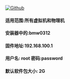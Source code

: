 [![Github](https://img.shields.io/badge/Release文件可在国内加速站下载-FC7C0D?logo=github&logoColor=fff&labelColor=000&style=for-the-badge)](https://wkdaily.cpolar.top/archives/1) 

#### 适用范围:所有虚拟机和物理机
#### 安装器中的:bmw0312
#### 固件地址:192.168.100.1
#### 用户名: root 密码:password
#### 默认软件包大小: 2G 
